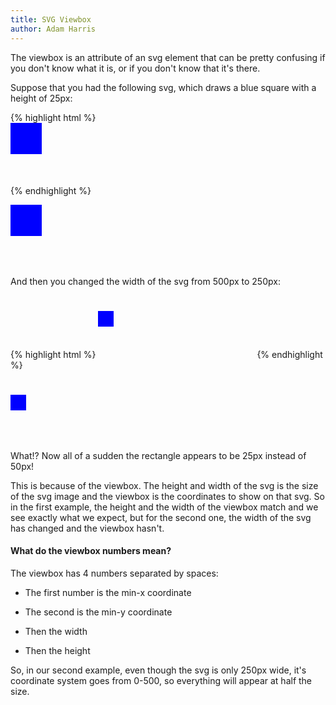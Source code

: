 ```yaml
---
title: SVG Viewbox
author: Adam Harris
---
```


The viewbox is an attribute of an svg element that can be pretty confusing if you don't know what it is, or if you don't know that it's there.

Suppose that you had the following svg, which draws a blue square with a height of 25px:

{% highlight html %}
<svg width="500px" height="100px" viewbox="0 0 500 100">
  <rect width="50" height="50" style="fill: blue;" />
</svg>
{% endhighlight %}

<svg width="500px" height="100px" viewbox="0 0 500 100">
  <rect width="50" height="50" style="fill: blue;" />
</svg>

And then you changed the width of the svg from 500px to 250px:

{% highlight html %}
<svg width="250px" height="100px" viewbox="0 0 500 100">
  <rect width="50" height="50" style="fill: blue;" />
</svg>
{% endhighlight %}

<svg width="250px" height="100px" viewbox="0 0 500 100">
  <rect width="50" height="50" style="fill: blue;" />
</svg>

What!? Now all of a sudden the rectangle appears to be 25px instead of 50px!

This is because of the viewbox. The height and width of the svg is the size of the svg image and the viewbox is the coordinates to show on that svg. So in the first example, the height and the width of the viewbox match and we see exactly what we expect, but for the second one, the width of the svg has changed and the viewbox hasn't.

#### What do the viewbox numbers mean?

The viewbox has 4 numbers separated by spaces:

* The first number is the min-x coordinate

* The second is the min-y coordinate

* Then the width

* Then the height

So, in our second example, even though the svg is only 250px wide, it's coordinate system goes from 0-500, so everything will appear at half the size.
